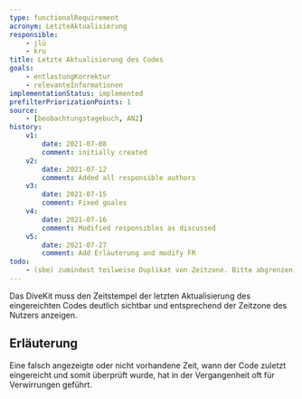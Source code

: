 ```yaml
---
type: functionalRequirement
acronym: LetzteAktualisierung
responsible:
    - jlü
    - kru
title: Letzte Aktualisierung des Codes
goals: 
    - entlastungKorrektur
    - relevanteInformationen
implementationStatus: implemented
prefilterPriorizationPoints: 1
source:
    - [beobachtungstagebuch, AN2]
history:
    v1:
        date: 2021-07-08
        comment: initially created
    v2:
        date: 2021-07-12
        comment: Added all responsible authors
    v3:
        date: 2021-07-15
        comment: Fixed goales
    v4:
        date: 2021-07-16
        comment: Modified responsibles as discussed
    v5: 
        date: 2021-07-27
        comment: Add Erläuterung and modify FR 
todo:
    - (sbe) zumindest teilweise Duplikat von Zeitzone. Bitte abgrenzen oder zusammenführen.
---
```


Das DiveKit muss den Zeitstempel der letzten Aktualisierung des eingereichten Codes deutlich sichtbar und entsprechend der Zeitzone des Nutzers anzeigen.

## Erläuterung

Eine falsch angezeigte oder nicht vorhandene Zeit, wann der Code zuletzt eingereicht und somit überprüft wurde, hat in der Vergangenheit
oft für Verwirrungen geführt. 
